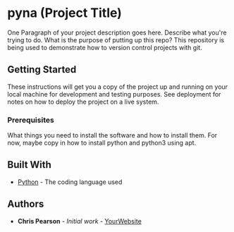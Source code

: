 # pyna (Project Title)

One Paragraph of your project description goes here. Describe what you're trying to do.
What is the purpose of putting up this repo?
This repository is being used to demonstrate how to version control projects with git.
## Getting Started

These instructions will get you a copy of the project up and running on your local machine
for development and testing purposes. See deployment for notes on how to deploy the project
on a live system.

### Prerequisites

What things you need to install the software and how to install them. For now, maybe copy in
how to install python and python3 using apt.

## Built With

* [Python](https://www.python.org/) - The coding language used

## Authors

* **Chris Pearson** - *Initial work* - [YourWebsite](https://example.com/)

